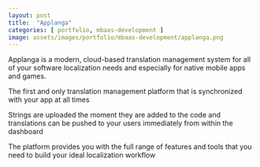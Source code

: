 ```yaml
---
layout: post
title:  "Applanga"
categories: [ portfolio, mbaas-development ]
image: assets/images/portfolio/mbaas-development/applanga.png
---
```

Applanga is a modern, cloud-based translation management system for all of your software localization needs and especially for native mobile apps and games.

The first and only translation management platform that is synchronized with your app at all times

Strings are uploaded the moment they are added to the code and translations can be pushed to your users immediately from within the dashboard

The platform provides you with the full range of features and tools that you need to build your ideal localization workflow